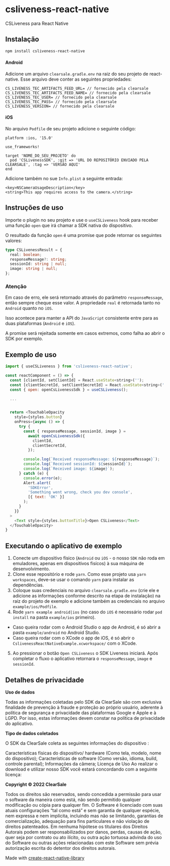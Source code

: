# csliveness-react-native

CSLiveness para React Native

## Instalação

```sh
npm install csliveness-react-native
```

#### Android
Adicione um arquivo `clearsale.gradle.env` na raiz do seu projeto de react-native.
Esse arquivo deve conter as seguintes propriedades:

```
CS_LIVENESS_TEC_ARTIFACTS_FEED_URL= // fornecido pela clearsale
CS_LIVENESS_TEC_ARTIFACTS_FEED_NAME= // fornecido pela clearsale
CS_LIVENESS_TEC_USER= // fornecido pela clearsale
CS_LIVENESS_TEC_PASS= // fornecido pela clearsale
CS_LIVENESS_VERSION= // fornecido pela clearsale
```

#### iOS
No arquivo `Podfile` de seu projeto adicione o seguinte código:

```
platform :ios, '15.0'

use_frameworks!

target 'NOME_DO_SEU_PROJETO' do
  pod 'CSLivenessSDK', :git => 'URL DO REPOSITÓRIO ENVIADO PELA CLEARSALE', :tag => 'VERSÃO AQUI'
end
```

Adicione também no sue `Info.plist` a seguinte entrada:
```
<key>NSCameraUsageDescription</key>
<string>This app requires access to the camera.</string>
```

## Instruções de uso
Importe o plugin no seu projeto e use o `useCSLiveness` hook para receber uma função `open` que irá chamar a SDK nativa do dispositivo.

O resultado da função `open` é uma promise que pode retornar os seguintes valores:
```typescript
type CSLivenessResult = {
  real: boolean;
  responseMessage?: string;
  sessionId: string | null;
  image: string | null;
};
```

### Atenção
Em caso de erro, ele será retornado através do parâmetro `responseMessage`, então sempre cheque esse valor.
A propriedade `real` é retornada tanto no `Android` quanto no `iOS`.

Isso acontece para manter a API do `JavaScript` consistente entre para as duas plataformas (`Android` e `iOS`).

A promise será rejeitada somente em casos extremos, como falha ao abrir o SDK por exemplo.

## Exemplo de uso
```js
import { useCSLiveness } from 'csliveness-react-native';

const reactComponent = () => {
  const [clientId, setClientId] = React.useState<string>('');
  const [clientSecretId, setClientSecretId] = React.useState<string>('');
  const { open: openCsLivenessSdk } = useCSLiveness();

  ...


  return <TouchableOpacity
    style={styles.button}
    onPress={async () => {
      try {
        const { responseMessage, sessionId, image } =
          await openCsLivenessSdk({
            clientId,
            clientSecretId,
          });

        console.log(`Received responseMessage: ${responseMessage}`);
        console.log(`Received sessionId: ${sessionId}`);
        console.log(`Received image: ${image}`);
      } catch (e) {
        console.error(e);
        Alert.alert(
          'SDKError',
          'Something went wrong, check you dev console',
          [{ text: 'OK' }]
        );
      }
    }}
  >
    <Text style={styles.buttonTitle}>Open CSLiveness</Text>
  </TouchableOpacity>
}
```

## Executando o aplicativo de exemplo

1. Conecte um dispositivo físico (`Android` ou `iOS` - o nosso `SDK` não roda em emuladores, apenas em dispositivos fisícos) à sua máquina de desenvolvimento.
2. Clone esse repositório e rode `yarn`. Como esse projeto usa `yarn workspaces`, deve-se usar o comando `yarn` para instalar as dependências.
3. Coloque suas credenciais no arquivo `clearsale.gradle.env` (crie ele e adicione as informações conforme descrito na etapa de instalação) na raiz do projeto de exemplo e adicione também as credenciais no arquivo `example/ios/Podfile`.
4. Rode `yarn example android|ios` (no caso do `iOS` é necessário rodar `pod install` na pasta `example/ios` primeiro).
  - Caso queira rodar com o Android Studio o app de Android, é só abrir a pasta `example/android` no Android Studio.
  - Caso queira rodar com o XCode o app de iOS, é só abrir o `CslivenessReactNativeExample.xcworkspace/` com o XCode.
5. Ao pressionar o botão `Open CSLiveness` o SDK Liveness iniciará. Após completar o fluxo o aplicativo retornara o `responseMessage`, `image` e `sessionId`.

## Detalhes de privacidade

**Uso de dados**

Todas as informações coletadas pelo SDK da ClearSale são com exclusiva finalidade de prevenção à fraude e proteção ao próprio usuário, aderente à política de segurança e privacidade das plataformas Google e Apple e à LGPD. Por isso, estas informações devem constar na política de privacidade do aplicativo.

**Tipo de dados coletados**

O SDK da ClearSale coleta as seguintes informações do dispositivo :

Características físicas do dispositivo/ hardware (Como tela, modelo, nome do dispositivo);
Características de software (Como versão, idioma, build, controle parental);
Informações da câmera;
Licença de Uso
Ao realizar o download e utilizar nosso SDK você estará concordando com a seguinte licença:

**Copyright © 2022 ClearSale**

Todos os direitos são reservados, sendo concedida a permissão para usar o software da maneira como está, não sendo permitido qualquer modificação ou cópia para qualquer fim. O Software é licenciado com suas atuais configurações “tal como está” e sem garantia de qualquer espécie, nem expressa e nem implícita, incluindo mas não se limitando, garantias de comercialização, adequação para fins particulares e não violação de direitos patenteados. Em nenhuma hipótese os titulares dos Direitos Autorais podem ser responsabilizados por danos, perdas, causas de ação, quer seja por contrato ou ato ilícito, ou outra ação tortuosa advinda do uso do Software ou outras ações relacionadas com este Software sem prévia autorização escrita do detentor dos direitos autorais.

Made with [create-react-native-library](https://github.com/callstack/react-native-builder-bob)
